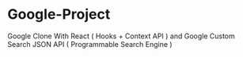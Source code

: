 # Google-Project
Google Clone With React ( Hooks + Context API ) and Google Custom Search JSON API ( Programmable Search Engine )
